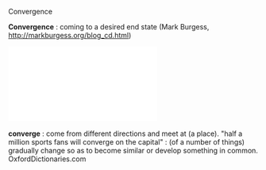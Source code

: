 Convergence

**Convergence**
: coming to a desired end state  (Mark Burgess, http://markburgess.org/blog_cd.html)

![Convergence](images/figures/convergence.pdf)

**converge**
: come from different directions and meet at (a place).
"half a million sports fans will converge on the capital"
: (of a number of things) gradually change so as to become similar or develop something in common.
OxfordDictionaries.com
